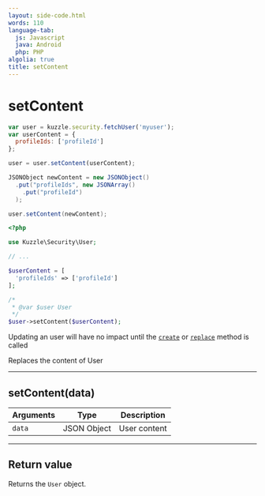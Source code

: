 ```yaml
---
layout: side-code.html
words: 110
language-tab:
  js: Javascript
  java: Android
  php: PHP
algolia: true
title: setContent
---
```


# setContent

```js
var user = kuzzle.security.fetchUser('myuser');
var userContent = {
  profileIds: ['profileId']
};

user = user.setContent(userContent);
```

```java
JSONObject newContent = new JSONObject()
  .put("profileIds", new JSONArray()
    .put("profileId")
  );

user.setContent(newContent);
```

```php
<?php

use Kuzzle\Security\User;

// ...

$userContent = [
  'profileIds' => ['profileId']
];

/*
 * @var $user User
 */
$user->setContent($userContent);
```

<aside class="note">
Updating an user will have no impact until the <a href="{{ site_base_path }}sdk-reference/user/create"><code>create</code></a> or <a href="{{ site_base_path }}sdk-reference/user/replace"><code>replace</code></a> method is called
</aside>

Replaces the content of User

---

## setContent(data)

| Arguments | Type | Description |
|---------------|---------|----------------------------------------|
| ``data`` | JSON Object |  User content |

---

## Return value

Returns the `User` object.

